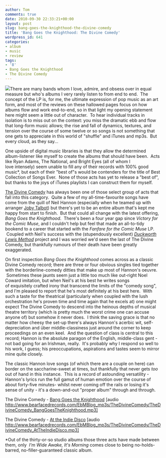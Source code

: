```yaml
---
author: Tom
comments: true
date: 2010-09-30 22:33:21+00:00
layout: post
slug: bang-goes-the-knighthood-the-divine-comedy
title: 'Bang Goes the Knighthood: The Divine Comedy'
wordpress_id: 641
categories:
- album
- music
- review
tags: 
- '8'
- Bang Goes the Knighthood
- The Divine Comedy
---
```


[![](http://eatenbymonsters.files.wordpress.com/2010/09/divinecomedy_bandgoestheknighthood.jpg)](http://eatenbymonsters.files.wordpress.com/2010/09/divinecomedy_bandgoestheknighthood.jpg)There are many bands whom I love, admire, and obsess over in equal measure but who's albums I very rarely listen to from end to end.  The concept of the LP is, for me, the ultimate expression of pop music as an art form, and most of the reviews on these hallowed pages focus on how albums flow and work end-to-end, so in that light my opening statement here might seem a little out of character.  To hear individual tracks in isolation is to miss out on the context: you miss the dramatic ebb and flow that long-form music allows; the rise and fall of dynamics, textures, and tension over the course of some twelve or so songs is not something that one gets to appreciate in this world of "shuffle" and iTunes and mp3s.  But every cloud, as they say...

One upside of digital music libraries is that they allow the determined album-listener like myself to create the albums that should have been.  Acts like Ryan Adams, The National, and Bright Eyes (all of whom I love intensely) seem unable to fill any of their records with 100% good music*, but each of their "best of"s would be contenders for the title of Best Collection of Songs Ever.  None of those acts has yet to release a "best of", but thanks to the joys of iTunes playlists I can construct them for myself.

[The Divine Comedy](http://www.thedivinecomedy.com/) has always been one of those select group of acts that fall into this category.  Quite a few of my all-time-favourite songs have come from the quill of Neil Hannon (especially when he teamed up with arranger [Joby Talbot](http://www.jobytalbot.com/catalogue/?t=5&skip=)) but there's yet to be an entire album that's kept me happy from start to finish.  But that could all change with the latest offering, _Bang Goes the Knighthood_.  There's been a four year gap since _Victory for the Comic Muse_, and I couldn't help but feel that made an all-to-tidy bookend to a career that started with the _Fanfare for the Comic Muse_ LP.  Coupled with Neil's success with the (stupendously excellent) _[Duckworth Lewis Method](http://www.dlmethod.com/)_ project and I was worried we'd seen the last of The Divine Comedy, but thankfully rumours of their death have been greatly exaggerated.

On first inspection _Bang Goes the Knighthood_ comes across as a classic Divine Comedy record; there are three or four obvious singles tied together with the borderline-comedy ditties that make up most of Hannon's oeuvre.  Sometimes these jaunts seem just a little too much like out-right Noel Coward imitation, but when Neil's at his best he writes songs of exquisitely crafted irony that transcend the limits of the "comedy song", and I'm pleased to report that he's most definitely at his best here.  With such a taste for the theatrical (particularly when coupled with the lush orchestration he's proven time and time again that he excels at) one might expect The Divine Comedy to descend into the heinous depths of musical theatre territory (which is pretty much the worst crime one can accuse anyone of) but somehow it never does.  I think the saving grace is that no matter how cheesy the set-up there's always Hannon's acerbic wit, self-depreciation and über middle-classiness just around the corner to keep proceedings on an even keel.  And the question of class is central to this record; Hannon is the absolute paragon of the English, middle-class gent - not bad going for an Irishman, really.  It's probably why I respond so well to his work, I guess; his preoccupations, aspirations and tastes seem to mirror mine quite closely.

The classic Hannon love songs (of which there are a couple on here) can border on the saccharine-sweet at times, but thankfully that never gets _too_ out of hand in this instance.  This is a record of astounding versatility - Hannon's lyrics run the full gamut of human emotion over the course of about forty-five minutes- whilst never coming off the rails or losing it's sense of unity - it's a down-and-out "proper album" through and through.

The Divine Comedy - [Bang Goes the Knighthood](http://www.bearfacedrecords.com/EbMBlog_mp3s/TheDivineComedy/TheDivineComedy_BangGoesTheKnighthood.mp3) [audio http://www.bearfacedrecords.com/EbMBlog_mp3s/TheDivineComedy/TheDivineComedy_BangGoesTheKnighthood.mp3]

The Divine Comedy - [At the Indie Disco](http://www.bearfacedrecords.com/EbMBlog_mp3s/TheDivineComedy/TheDivineComedy_AtTheIndieDisco.mp3) [audio http://www.bearfacedrecords.com/EbMBlog_mp3s/TheDivineComedy/TheDivineComedy_AtTheIndieDisco.mp3]

*Out of the thirty-or-so studio albums those three acts have made between them, only  _I'm Wide Awake, It's Morning_ comes close to being no-holds-barred, no-filler-guaranteed classic album.
